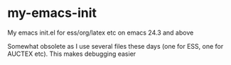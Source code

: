 my-emacs-init
=============

My emacs init.el for ess/org/latex etc on emacs 24.3 and above

Somewhat obsolete as I use several files these days (one for ESS, one for AUCTEX etc). This makes debugging easier
